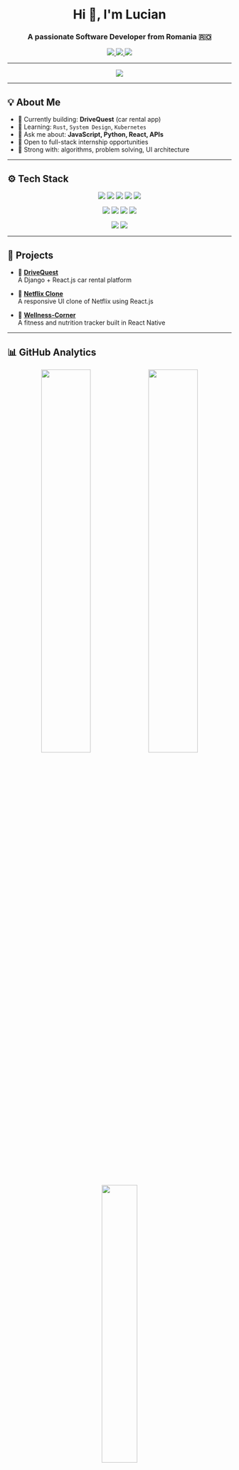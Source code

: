 <!-- PROFILE HEADER -->
<h1 align="center">Hi 👋, I'm Lucian </h1>
<h3 align="center">A passionate Software Developer from Romania 🇷🇴</h3>

<p align="center">
  <a href="mailto:covaliuclucian@gmail.com">
    <img src="https://img.shields.io/badge/Email-covaliuclucian@gmail.com-red?style=flat-square&logo=gmail" />
  </a>
  <a href="https://github.com/Lucian014">
    <img src="https://img.shields.io/badge/GitHub-Lucian014-181717?style=flat-square&logo=github" />
  </a>
  <a href="https://wa.me/40745703069">
    <img src="https://img.shields.io/badge/WhatsApp-Chat-25D366?style=flat-square&logo=whatsapp" />
  </a>
</p>

---

<!-- TYPING ANIMATION -->
<p align="center">
  <img src="https://readme-typing-svg.herokuapp.com/?lines=Software+Developer;Full+Stack+Enthusiast;React+Native+Fan;Always+Learning...&center=true&width=450&height=45&color=00F7FF&vCenter=true">
</p>

---

## 💡 About Me

- 🔭 Currently building: **DriveQuest** (car rental app)
- 🌱 Learning: `Rust`, `System Design`, `Kubernetes`
- 💬 Ask me about: **JavaScript, Python, React, APIs**
- 💼 Open to full-stack internship opportunities
- 🧠 Strong with: algorithms, problem solving, UI architecture

---

## ⚙️ Tech Stack

<!-- First row -->
<p align="center">
  <img src="https://img.shields.io/badge/Java-ED8B00?style=for-the-badge&logo=openjdk&logoColor=white" />
  <img src="https://img.shields.io/badge/Python-3776AB?style=for-the-badge&logo=python&logoColor=white" />
  <img src="https://img.shields.io/badge/C++-00599C?style=for-the-badge&logo=c%2b%2b&logoColor=white" />
  <img src="https://img.shields.io/badge/JavaScript-F7DF1E?style=for-the-badge&logo=javascript&logoColor=black" />
  <img src="https://img.shields.io/badge/TypeScript-3178C6?style=for-the-badge&logo=typescript&logoColor=white" />
</p>

<!-- Second row -->
<p align="center">
  <img src="https://img.shields.io/badge/React-61DAFB?style=for-the-badge&logo=react&logoColor=black" />
  <img src="https://img.shields.io/badge/React_Native-61DAFB?style=for-the-badge&logo=react&logoColor=black" />
  <img src="https://img.shields.io/badge/Django-092E20?style=for-the-badge&logo=django&logoColor=white" />
  <img src="https://img.shields.io/badge/Flask-000000?style=for-the-badge&logo=flask&logoColor=white" />
</p>

<!-- Third row -->
<p align="center">
  <img src="https://img.shields.io/badge/MySQL-00758F?style=for-the-badge&logo=mysql&logoColor=white" />
  <img src="https://img.shields.io/badge/PostgreSQL-336791?style=for-the-badge&logo=postgresql&logoColor=white" />
</p>

---

## 🚀 Projects

- 🔗 [**DriveQuest**](https://github.com/Lucian014/DriveQuest)  
  A Django + React.js car rental platform

- 🔗 [**Netflix Clone**](https://github.com/Lucian014/Netflix-Clone)  
  A responsive UI clone of Netflix using React.js

- 🔗 [**Wellness-Corner**](https://github.com/MOMOKILLER000/Wellness-Corner)  
  A fitness and nutrition tracker built in React Native

---

## 📊 GitHub Analytics

<p align="center">
  <img src="https://github-readme-stats.vercel.app/api?username=Lucian014&show_icons=true&theme=tokyonight&hide=issues" width="47%" />
  <img src="https://github-readme-streak-stats.herokuapp.com/?user=Lucian014&theme=tokyonight" width="47%" />
  <br />
  <img src="https://github-readme-stats.vercel.app/api/top-langs/?username=Lucian014&layout=compact&theme=tokyonight&hide_progress=true" width="40%" />
</p>

---

## 🧭 Connect with Me

- 🐙 GitHub: [Lucian014](https://github.com/Lucian014)
- 📧 Email: [covaliuclucian@gmail.com](mailto:covaliuclucian@gmail.com)
- 📱 WhatsApp: [+40 745 703 069](https://wa.me/40745703069)

---

## 🧩 Bonus

<p align="center">
  <img src="https://github-readme-activity-graph.vercel.app/graph?username=Lucian014&theme=tokyo-night" />
</p>

---

> _“Passionate about shipping clean, scalable code and building things people love to use.”_


